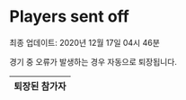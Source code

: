 # Players sent off
최종 업데이트: 2020년 12월 17일 04시 46분


경기 중 오류가 발생하는 경우 자동으로 퇴장됩니다.


| 퇴장된 참가자 |
|:---:|